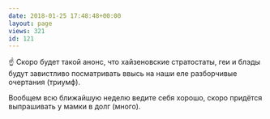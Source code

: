 ```yaml
---
date: 2018-01-25 17:48:48+00:00
layout: page
views: 321
id: 121
---
```


☝️ Скоро будет такой анонс, что хайзеновские стратостаты, геи и блэды будут завистливо посматривать ввысь на наши еле разборчивые очертания (триумф).

Вообщем всю ближайшую неделю ведите себя хорошо, скоро придётся выпрашивать у мамки в долг (много).


